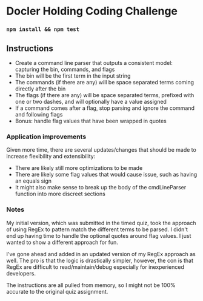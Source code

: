 # Docler Holding Coding Challenge

### `npm install && npm test`

## Instructions

-   Create a command line parser that outputs a consistent model: capturing the bin, commands, and flags
-   The bin will be the first term in the input string
-   The commands (if there are any) will be space separated terms coming directly after the bin
-   The flags (if there are any) will be space separated terms, prefixed with one or two dashes, and will optionally have a value assigned
-   If a command comes after a flag, stop parsing and ignore the command and following flags
-   Bonus: handle flag values that have been wrapped in quotes

### Application improvements

Given more time, there are several updates/changes that should be made to increase flexibility and extensibility:

-   There are likely still more optimizations to be made
-   There are likely some flag values that would cause issue, such as having an equals sign
-   It might also make sense to break up the body of the cmdLineParser function into more discreet sections

### Notes

My initial version, which was submitted in the timed quiz, took the approach of using RegEx to pattern match the different terms to be parsed. I didn't end up having time to handle the optional quotes around flag values. I just wanted to show a different approach for fun.

I've gone ahead and added in an updated version of my RegEx approach as well. The pro is that the logic is drastically simpler, however, the con is that RegEx are difficult to read/maintain/debug especially for inexperienced developers.

The instructions are all pulled from memory, so I might not be 100% accurate to the original quiz assignment.

